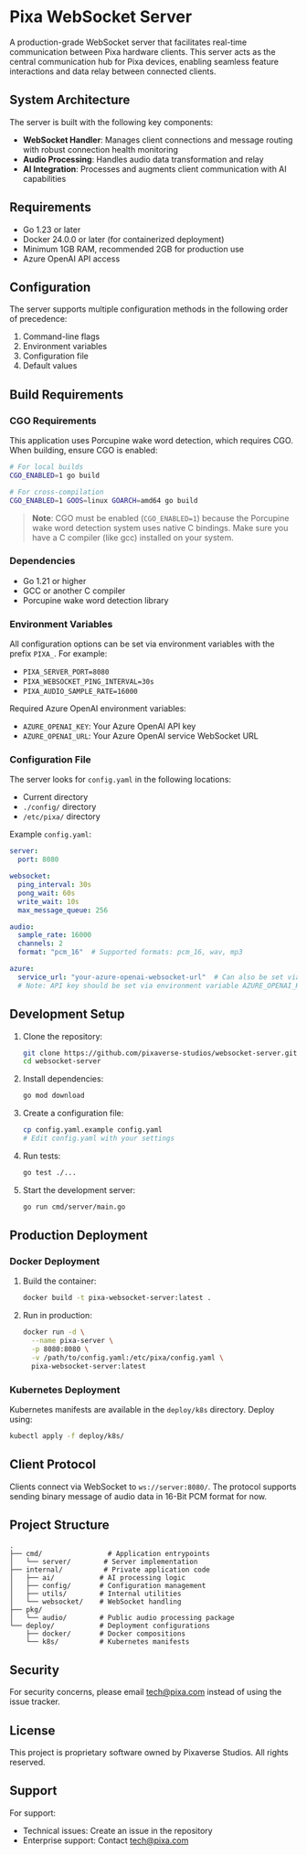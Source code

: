# Pixa WebSocket Server

A production-grade WebSocket server that facilitates real-time communication between Pixa hardware clients. This server acts as the central communication hub for Pixa devices, enabling seamless feature interactions and data relay between connected clients.

## System Architecture

The server is built with the following key components:

- **WebSocket Handler**: Manages client connections and message routing with robust connection health monitoring
- **Audio Processing**: Handles audio data transformation and relay
- **AI Integration**: Processes and augments client communication with AI capabilities

## Requirements

- Go 1.23 or later
- Docker 24.0.0 or later (for containerized deployment)
- Minimum 1GB RAM, recommended 2GB for production use
- Azure OpenAI API access

## Configuration

The server supports multiple configuration methods in the following order of precedence:
1. Command-line flags
2. Environment variables
3. Configuration file
4. Default values

## Build Requirements

### CGO Requirements
This application uses Porcupine wake word detection, which requires CGO. When building, ensure CGO is enabled:

```bash
# For local builds
CGO_ENABLED=1 go build

# For cross-compilation
CGO_ENABLED=1 GOOS=linux GOARCH=amd64 go build
```

> **Note**: CGO must be enabled (`CGO_ENABLED=1`) because the Porcupine wake word detection system uses native C bindings. Make sure you have a C compiler (like gcc) installed on your system.

### Dependencies
- Go 1.21 or higher
- GCC or another C compiler
- Porcupine wake word detection library

### Environment Variables

All configuration options can be set via environment variables with the prefix `PIXA_`. For example:
- `PIXA_SERVER_PORT=8080`
- `PIXA_WEBSOCKET_PING_INTERVAL=30s`
- `PIXA_AUDIO_SAMPLE_RATE=16000`

Required Azure OpenAI environment variables:
- `AZURE_OPENAI_KEY`: Your Azure OpenAI API key
- `AZURE_OPENAI_URL`: Your Azure OpenAI service WebSocket URL

### Configuration File

The server looks for `config.yaml` in the following locations:
- Current directory
- `./config/` directory
- `/etc/pixa/` directory

Example `config.yaml`:
```yaml
server:
  port: 8080

websocket:
  ping_interval: 30s
  pong_wait: 60s
  write_wait: 10s
  max_message_queue: 256

audio:
  sample_rate: 16000
  channels: 2
  format: "pcm_16"  # Supported formats: pcm_16, wav, mp3

azure:
  service_url: "your-azure-openai-websocket-url"  # Can also be set via AZURE_OPENAI_URL
  # Note: API key should be set via environment variable AZURE_OPENAI_KEY
```

## Development Setup

1. Clone the repository:
   ```bash
   git clone https://github.com/pixaverse-studios/websocket-server.git
   cd websocket-server
   ```

2. Install dependencies:
   ```bash
   go mod download
   ```

3. Create a configuration file:
   ```bash
   cp config.yaml.example config.yaml
   # Edit config.yaml with your settings
   ```

4. Run tests:
   ```bash
   go test ./...
   ```

5. Start the development server:
   ```bash
   go run cmd/server/main.go
   ```

## Production Deployment

### Docker Deployment

1. Build the container:
   ```bash
   docker build -t pixa-websocket-server:latest .
   ```

2. Run in production:
   ```bash
   docker run -d \
     --name pixa-server \
     -p 8080:8080 \
     -v /path/to/config.yaml:/etc/pixa/config.yaml \
     pixa-websocket-server:latest
   ```

### Kubernetes Deployment

Kubernetes manifests are available in the `deploy/k8s` directory. Deploy using:

```bash
kubectl apply -f deploy/k8s/
```

## Client Protocol

Clients connect via WebSocket to `ws://server:8080/`. The protocol supports sending binary message of audio data in 16-Bit PCM format for now. 

## Project Structure

```
.
├── cmd/                # Application entrypoints
│   └── server/        # Server implementation
├── internal/          # Private application code
│   ├── ai/           # AI processing logic
│   ├── config/       # Configuration management
│   ├── utils/        # Internal utilities
│   └── websocket/    # WebSocket handling
├── pkg/
│   └── audio/        # Public audio processing package
└── deploy/           # Deployment configurations
    ├── docker/       # Docker compositions
    └── k8s/          # Kubernetes manifests
```

## Security

For security concerns, please email tech@pixa.com instead of using the issue tracker.

## License

This project is proprietary software owned by Pixaverse Studios. All rights reserved.

## Support

For support:
- Technical issues: Create an issue in the repository
- Enterprise support: Contact tech@pixa.com

